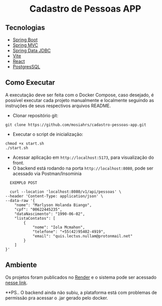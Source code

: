 <h1 align="center">
  Cadastro de Pessoas APP
</h1>

## Tecnologias
 
- [Spring Boot](https://spring.io/projects/spring-boot)
- [Spring MVC](https://docs.spring.io/spring-framework/reference/web/webmvc.html)
- [Spring Data JDBC](https://spring.io/projects/spring-data-jdbc)
- [Vite](https://vitejs.dev)
- [React](https://pt-br.react.dev)
- [PostgresSQL](https://www.postgresql.org/docs/)

## Como Executar

A executação deve ser feita com o Docker Compose, caso desejado, é possível executar cada projeto manualmente e localmente seguindo as instruções de seus respectivos arquivos README.

- Clonar repositório git:
```
git clone https://github.com/mosiahrs/cadastro-pessoas-app.git
```
- Executar o script de inicialização:
```
chmod +x start.sh
./start.sh
```
- Acessar aplicação em `http://localhost:5173`, para visualização do front.
- O backend está rodando na porta `http://localhost:8080`, pode ser acessado via Postman/Insominia

```
  EXEMPLO POST 

  curl --location 'localhost:8080/v1/api/pessoas' \
--header 'Content-Type: application/json' \
--data-raw '{
	"nome": "Marlyson Holanda Biango",
	"cpf": "00622445235",
	"dataNascimento": "1990-06-02",
	"listaContatos": [
		{
			"nome": "Iola Mcmahon",
			"telefone": "+55(42)95402-4919",
			"email": "quis.lectus.nullam@protonmail.net"
		}
	]
}'
```

## Ambiente

Os projetos foram publicados no [Render](https://render.com) e o sistema pode ser acessado [nesse link](https://cadastro-pessoas-app.onrender.com/).

**PS.. O backend ainda não subiu, a plataforma está com problemas de permissão pra acessar o .jar gerado pelo docker.
